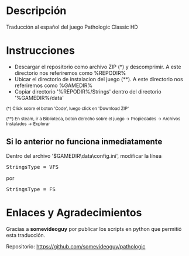 # Descripción
Traducción al español del juego Pathologic Classic HD

# Instrucciones
- Descargar el repositorio como archivo ZIP (*) y descomprimir. A este directorio nos referiremos como %REPODIR% 
- Ubicar el directorio de instalacion del juego (**). A este directorio nos referiremos como %GAMEDIR% 
- Copiar directorio '%REPODIR%/Strings' dentro del directorio '%GAMEDIR%/data'

<sub>(*) Click sobre el boton 'Code', luego click en 'Download ZIP'</sub>

<sub>(**) En steam, ir a Biblioteca, boton derecho sobre el juego -> Propiedades -> Archivos Instalados -> Explorar</sub>

## Si lo anterior no funciona inmediatamente
Dentro del archivo '$GAMEDIR\data\config.ini', modificar la línea 

<pre>StringsType = VFS</pre>

por

<pre>StringsType = FS</pre>



# Enlaces y Agradecimientos
Gracias a **somevideoguy** por publicar los scripts en python que permitió esta traducción.

Repositorio: https://github.com/somevideoguy/pathologic
